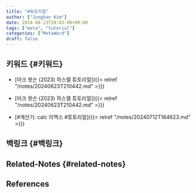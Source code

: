 ```yaml
---
title: "#튜토리얼"
author: ["Junghan Kim"]
date: 2024-08-23T20:03:00+09:00
tags: ["meta", "tutorial"]
categories: ["MetaWord"]
draft: false
---
```


## 키워드 {#키워드}

-   [마크 왓슨 (2023) 하스켈 튜토리얼]({{< relref "/notes/20240623T210442.md" >}})

-   [마크 왓슨 (2023) 하스켈 튜토리얼]({{< relref "/notes/20240623T210442.md" >}})
-   [#계산기: calc 이맥스 #튜토리얼]({{< relref "/notes/20240712T164623.md" >}})


## 백링크 {#백링크}


## Related-Notes {#related-notes}

## References

<style>.csl-entry{text-indent: -1.5em; margin-left: 1.5em;}</style><div class="csl-bib-body">
</div>
